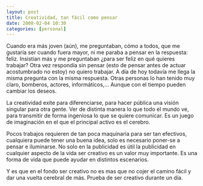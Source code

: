 ```yaml
---
layout: post
title: Creatividad, tan fácil como pensar
date: 2008-02-04 10:30
categories: [personal]
---
```

Cuando era más joven (aún), me preguntaban, cómo a todos, que me gustaría ser cuando fuera mayor,  ni me paraba a pensar en la respuesta: feliz. Insistian más y me preguntaban ¿para ser feliz en qué quieres trabajar? Otra vez respondía sin pensar (esto de pensar antes de actuar acostumbrado no estoy) no quiero trabajar. A día de hoy todavía me llega la misma pregunta con la misma respuesta. Otras personas lo han tenido muy claro, bomberos, actores, informáticos,... Aunque con el tiempo pueden cambiar los deseos.

La creatividad exite para diferenciarse, para hacer pública una visión singular para otra gente. Ver de distinta manera lo que todo el mundo ve, para transmitir de forma ingeniosa lo que se quiere comunicar. Es un juego de imaginación en el que el principal activo es el cerebro.

Pocos trabajos requieren de tan poca maquinaria para ser tan efectivos, cualquiera puede tener una buena idea, solo es necesario poner-se a pensar e iluminarse. No solo en la publicidad es útil la publicidad en cualquier aspecto de la vida ser creativo es un valor muy importante. Es una forma de vida que puede ayudar en distintos escenarios.

Y es que en el fondo ser creativo  no es mas que no cojer el camino fácil y dar una vuelta cerebral de más. Prueba de ser creativo durante un día.
